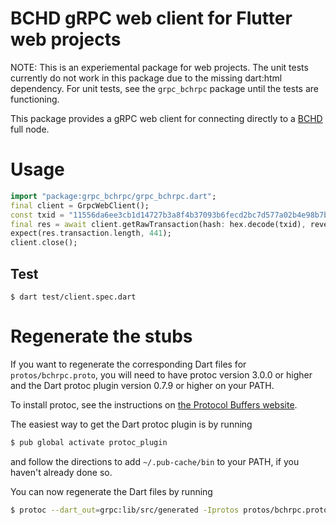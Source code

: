 # BCHD gRPC web client for Flutter web projects

NOTE: This is an experiemental package for web projects. The unit tests currently do not work in this package due to the missing dart:html dependency.  For unit tests, see the `grpc_bchrpc` package until the tests are functioning.

This package provides a gRPC web client for connecting directly to a [BCHD](https://bchd.cash) full node.

# Usage

```dart
import "package:grpc_bchrpc/grpc_bchrpc.dart";
final client = GrpcWebClient();
const txid = "11556da6ee3cb1d14727b3a8f4b37093b6fecd2bc7d577a02b4e98b7be58a7e8";
final res = await client.getRawTransaction(hash: hex.decode(txid), reversedHashOrder: true);
expect(res.transaction.length, 441);
client.close();
```

## Test

`$ dart test/client.spec.dart`


# Regenerate the stubs

If you want to regenerate the corresponding Dart files for `protos/bchrpc.proto`,
you will need to have protoc version 3.0.0 or higher and the Dart protoc plugin
version 0.7.9 or higher on your PATH.

To install protoc, see the instructions on
[the Protocol Buffers website](https://developers.google.com/protocol-buffers/).

The easiest way to get the Dart protoc plugin is by running

```sh
$ pub global activate protoc_plugin
```

and follow the directions to add `~/.pub-cache/bin` to your PATH, if you haven't
already done so.

You can now regenerate the Dart files by running

```sh
$ protoc --dart_out=grpc:lib/src/generated -Iprotos protos/bchrpc.proto
```
